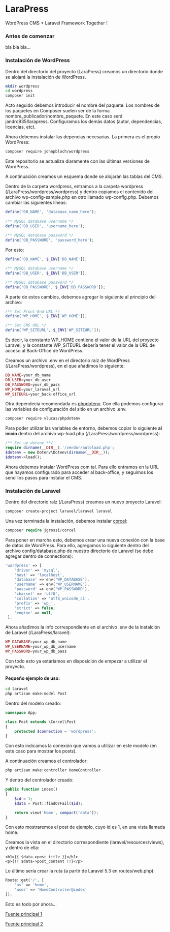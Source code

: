 # LaraPress
WordPress CMS + Laravel Framework Together !


### Antes de comenzar
bla bla bla...

### Instalación de WordPress
Dentro del directorio del proyecto (LaraPress) creamos un directorio donde se alojará la instalación de WordPress.

```bash
mkdir wordpress
cd wordpress
composer init
```

Acto seguido debemos introducir el nombre del paquete. Los nombres de los paquetes en Composer suelen ser de la forma nombre_publicador/nombre_paquete. En este caso será jandro935/larapress. Configuramos los demás datos (autor, dependencias, licencias, etc).

Ahora debemos instalar las depencias necesarias. La primera es el propio WordPress:

```bash
composer require johnpbloch/wordpress
```

Este repositorio se actualiza diaramente con las últimas versiones de WordPress.

A continuación creamos un esquema donde se alojarán las tablas del CMS.

Dentro de la carpeta wordpress, entramos a la carpeta wordpress (/LaraPress/wordpress/wordpress) y dentro copiamos el contenido del archivo wp-config-sample.php en otro llamado wp-config.php. Debemos cambiar las siguientes líneas:

```php 
define('DB_NAME', 'database_name_here');
  
/** MySQL database username */
define('DB_USER', 'username_here');
 
/** MySQL database password */
define('DB_PASSWORD', 'password_here');
```

Por esto:

```php
define('DB_NAME', $_ENV['DB_NAME']);

/** MySQL database username */
define('DB_USER', $_ENV['DB_USER']);

/** MySQL database password */
define('DB_PASSWORD', $_ENV['DB_PASSWORD']);
```

A parte de estos cambios, debemos agregar lo siguiente al principio del archivo:

```php
/** Set Front-End URL */
define('WP_HOME', $_ENV['WP_HOME']);

/** Set CMS URL */
define('WP_SITEURL', $_ENV['WP_SITEURL']);
```

Es decir, la constante WP_HOME contiene el valor de la URL del proyecto Laravel, y la constante WP_SITEURL debería tener el valor de la URL de acceso al Back-Office de WordPress.
 
Creamos un archivo .env en el directorio raíz de WordPress (/LaraPress/wordpress), en el que añadimos lo siguiente:

```php
DB_NAME=your_db_name
DB_USER=your_db_user
DB_PASSWORD=your_db_pass
WP_HOME=your_laravel_url
WP_SITEURL=your_back-office_url
```

Otra dependecia recomendada es [phpdotenv](https://github.com/vlucas/phpdotenv). Con ella podemos configurar las variables de configuración del sitio en un archivo .env.

```bash
composer require vlucas/phpdotenv
```

Para poder utilizar las variables de entorno, debemos copiar lo siguiente **al inicio** dentro del archivo wp-load.php (/LaraPress/wordpress/wordpress):

```php
/** Set up dotenv **/
require dirname(__DIR__).'/vendor/autoload.php';
$dotenv = new Dotenv\Dotenv(dirname(__DIR__));
$dotenv->load();
```

Ahora debemos instalar WordPress com tal. Para ello entramos en la URL que hayamos configurado para acceder al back-office, y seguimos los sencillos pasos para instalar el CMS.

### Instalación de Laravel

Dentro del directorio raíz (/LaraPress) creamos un nuevo proyecto Laravel:

```bash
composer create-project laravel/laravel laravel
```

Una vez terminada la instalación, debemos instalar [corcel](https://github.com/corcel/corcel):

```php
composer require jgrossi/corcel
```

Para poner en marcha esto, debemos crear una nueva conexión con la base de datos de WordPress. Para ello, agregamos lo siguiente dentro del archivo config/database.php de nuestro directorio de Laravel (se debe agregar dentro de connections):

```php
'wordpress' => [
    'driver' => 'mysql',
    'host' => 'localhost',
    'database' => env('WP_DATABASE'),
    'username' => env('WP_USERNAME'),
    'password' => env('WP_PASSWORD'),
    'charset' => 'utf8',
    'collation' => 'utf8_unicode_ci',
    'prefix' => 'wp_',
    'strict' => false,
    'engine' => null,
 ],
```
Ahora añadimos la info correspondiente en el archivo .env de la instalción de Laravel (/LaraPress/laravel):

```php
WP_DATABASE=your_wp_db_name
WP_USERNAME=your_wp_db_username
WP_PASSWORD=your_wp_db_pass
```

Con todo esto ya estaríamos en disposición de empezar a utilizar el proyecto. 

#### Pequeño ejemplo de uso:

```bash
cd laravel
php artisan make:model Post
```

Dentro del modelo creado:

```php
namespace App;

class Post extends \Corcel\Post
{
    protected $connection = 'wordpress';
}
```

Con esto indicamos la conexión que vamos a utilizar en este modelo (en este caso para mostrar los posts).

A continuación creamos el controlador:

```bash
php artisan make:controller HomeController
```

Y dentro del controlador creado:

```php
public function index()
{
    $id = 1;
    $data = Post::findOrFail($id);

    return view('home', compact('data'));
}
```
Con esto mostraremos el post de ejemplo, cuyo id es 1, en una vista llamada home.

Creamos la vista en el directorio correspondiente (laravel/resources/views), y dentro de ella:

```blade
<h1>{{ $data->post_title }}</h1>
<p>{!! $data->post_content !!}</p>
```

Lo último sería crear la ruta (a partir de Laravel 5.3 en routes/web.php):

```php
Route::get('/', [
	'as' => 'home',
	'uses' => 'HomeController@index'
]);
```

Esto es todo por ahora...

[Fuente principal 1](https://styde.net/crear-un-sitio-web-con-wordpress-laravel-y-composer-parte-1/) 

[Fuente principal 2](https://styde.net/crear-un-sitio-web-con-wordpress-laravel-y-composer-parte-2/) 


